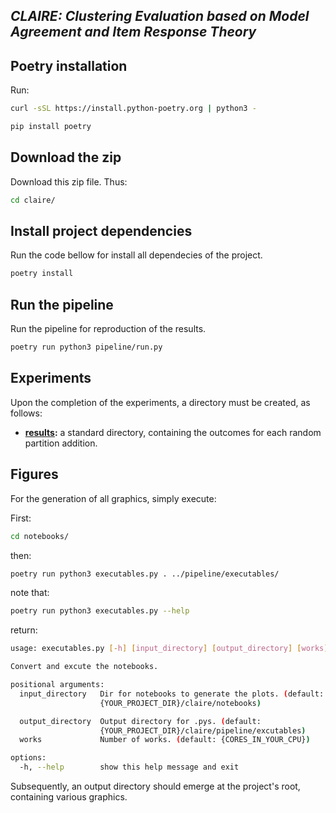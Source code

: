 ## *CLAIRE: Clustering Evaluation based on Model Agreement and Item Response Theory*

<!-- 
**link:** <a href=https://anonymous.4open.science/r/claire/README.md>anonymous-repository</a>

<sub>note: The anonymous repository encompasses all the outputs generated within this study.</sub> -->


## Poetry installation

Run:

```bash
curl -sSL https://install.python-poetry.org | python3 -
```

```bash
pip install poetry
```

## Download the zip

Download this zip file. Thus:

```bash
cd claire/
```

## Install project dependencies

Run the code bellow for install all dependecies of the project.

```bash
poetry install
```

## Run the pipeline

Run the pipeline for reproduction of the results.

```bash
poetry run python3 pipeline/run.py
```


## Experiments


Upon the completion of the experiments, a directory must be created, as follows:

- **[results](/results/):** a standard directory, containing the outcomes for each random partition addition.


## Figures

For the generation of all graphics, simply execute:

First:

```bash
cd notebooks/
```

then:

```bash
poetry run python3 executables.py . ../pipeline/executables/
```

note that:

```bash
poetry run python3 executables.py --help
```

return:

```bash
usage: executables.py [-h] [input_directory] [output_directory] [works]

Convert and excute the notebooks.

positional arguments:
  input_directory   Dir for notebooks to generate the plots. (default:
                    {YOUR_PROJECT_DIR}/claire/notebooks)

  output_directory  Output directory for .pys. (default:
                    {YOUR_PROJECT_DIR}/claire/pipeline/excutables)
  works             Number of works. (default: {CORES_IN_YOUR_CPU})

options:
  -h, --help        show this help message and exit
```

Subsequently, an output directory should emerge at the project's root, containing various graphics.

<!--
-->
